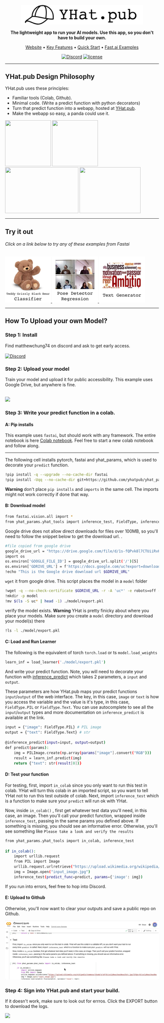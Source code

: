<div align="center">

<img src="images/logo_dark.png" width="400px">

**The lightweight app to run your AI models. Use this app, so you don't have to build your own.**
<br>
<p align="center">
  <a href="https://yhat.pub/">Website</a> •
  <a href="#key-features">Key Features</a> •
  <a href="#how-to-use">Quick Start</a> •
  <a href="#examples">Fast.ai Examples</a>
</p>

[![Discord](https://img.shields.io/badge/discord-chat-green.svg?logo=slack)](https://discord.gg/e37qeAGv)
[![license](https://img.shields.io/badge/License-Apache%202.0-blue.svg)](https://www.apache.org/licenses/LICENSE-2.0)
  
</div>

______________________________________________________________________


## YHat.pub Design Philosophy

YHat.pub uses these principles:

- Familiar tools (Colab, Github).
- Minimal code. (Write a predict function with python decorators)
- Turn that predict function into a webapp, hosted at <a href="https://yhat.pub">YHat.pub</a>.
- Make the webapp so easy, a panda could use it.
<p float="center">
  <img src="https://cdn.uconnectlabs.com/wp-content/uploads/sites/46/2019/04/GitHub-Mark.png" width="150px" height="150px">
  <img src="https://colab.research.google.com/img/colab_favicon_256px.png" width="150px" height="150px">
  <img src="https://www.csestack.org/wp-content/uploads/2019/09/Python-Decorators-Explained.png" width="240px" height="150px">
  <img src="https://media3.giphy.com/media/o7OChVtT1oqmk/200w.webp?cid=ecf05e47pd0unq8m3c9hvz1wlevvnomhb3hqyqw08w2b6cbu&rid=200w.webp&ct=g" width="200px" height="150px">    
</p>

______________________________________________________________________

## Try it out

###### Click on a link below to try any of these examples from Fastai

<p float="center">
  <a href="https://www.yhat.pub/model/6aabd372-f61e-4202-824a-fa0edff1f61f/run_model/6aabd372-f61e-4202-824a-fa0edff1f61f" target="_blank" >
    <img src="images/teddy.jpg" width="150px" height="150px">
  </a>
  <a href="https://www.yhat.pub/model/a153c6a6-597a-41ce-8e18-362a7693cda3/run_model/a153c6a6-597a-41ce-8e18-362a7693cda3" target="_blank" >
    <img src="images/pose.jpg" width="150px" height="150px">
  </a>
  <a href="https://www.yhat.pub/model/fa228f32-d8dd-4d41-9648-d84d3fcf1148/run_model/fa228f32-d8dd-4d41-9648-d84d3fcf1148" target="_blank" >
    <img src="images/text.jpg" width="150px" height="150px">
  </a>
</p>
  

  
  
  
  

______________________________________________________________________

## How To Upload your own Model?

### Step 1: Install

Find matthewchung74 on discord and ask to get early access. 
<br>
<br>
[![Discord](https://img.shields.io/badge/discord-chat-green.svg?logo=slack)](https://discord.gg/e37qeAGv)

### Step 2: Upload your model

Train your model and upload it for public accessibility. This example uses Google Drive, but anywhere is fine.
<br>
<br>
<p float="center">
  <img src="/images/save_gdrive.gif">
</p>

### Step 3: Write your predict function in a colab.

#### A: Pip installs

This example uses `fastai`, but should work with any framework. The entire notebook is here <a href="https://github.com/yhatpub/yhatpub/blob/notebook/notebooks/fastai/lesson2.ipynb">Colab notebook</a>. Feel free to start a new colab notebook and follow along. 

______________________________________________________________________

The following cell installs pytorch, fastai and yhat_params, which is used to decorate your `predict` function.

```bash
!pip install -q --upgrade --no-cache-dir fastai
!pip install -Uqq --no-cache-dir git+https://github.com/yhatpub/yhat_params.git@main
```

**Warning** don't place `pip installs` and `imports` in the same cell. The imports might not work correctly if done that way.

#### B: Download model

```bash
from fastai.vision.all import *
from yhat_params.yhat_tools import inference_test, FieldType, inference_predict
```
Google drive does not allow direct downloads for files over 100MB, so you'll need to follow the snippet below to get the download url. .

```bash
#file copied from google drive
google_drive_url = "https://drive.google.com/file/d/1s-fQPvk8l7CTUiiRvKzecijSluDnoZ27/view?usp=sharing"
import os
os.environ['GOOGLE_FILE_ID'] = google_drive_url.split('/')[5]
os.environ['GDRIVE_URL'] = f'https://docs.google.com/uc?export=download&id={os.environ["GOOGLE_FILE_ID"]}'
!echo "This is the Google drive download url $GDRIVE_URL"
```

`wget` it from google drive. This script places the model in a `model` folder
```bash
!wget -q --no-check-certificate $GDRIVE_URL -r -A 'uc*' -e robots=off -nd
!mkdir -p model
!mv $(ls -S uc* | head -1) ./model/export.pkl
```
verify the model exists. **Warning** YHat is pretty finicky about where you place your models. Make sure you create a `model` directory and download your model(s) there  

```bash
!ls -l ./model/export.pkl
```

#### C: Load and Run Learner

The following is the equivalent of torch `torch.load` or ts `model.load_weights`

```bash
learn_inf = load_learner('./model/export.pkl')
```

And write your predict function. Note, you will need to decorate your function with <a href="https://github.com/yhatpub/yhat_params">inference_predict</a> which takes 2 parameters, a `input` and `output`.

These parameters are how YHat.pub maps your predict functions `input`/`output` of the web interface. The key, in this case, `image` or `text` is how you access the variable and the value is it's type, in this case, `FieldType.PIL` or `FieldType.Text`. You can use autocomplete to see all the `input`/`output` types and more documentation on `inference_predict` is available at the link.

```bash
input = {"image": FieldType.PIL} # PIL image
output = {"text": FieldType.Text} # str 

@inference_predict(input=input, output=output)
def predict(params):
    img = PILImage.create(np.array(params["image"].convert("RGB")))
    result = learn_inf.predict(img)
    return {"text": str(result[0])}
```

#### D: Test your function

For testing, first, import `in_colab` since you only want to run this test in colab. YHat will turn this colab in an imported script, so you want to tell YHat not to run this test outside of colab. Next, import `inference_test` which is a function to make sure your `predict` will run ok with YHat.

Now, inside `in_colab()` , first get whatever test data you'll need, in this case, an image. Then you'll call your predict function, wrapped inside `inference_test`, passing in the same params you defined above. If something is missing, you should see an informative error. Otherwise, you'll see something like
`Please take a look and verify the results`

```bash
from yhat_params.yhat_tools import in_colab, inference_test

if in_colab():
    import urllib.request
    from PIL import Image
    urllib.request.urlretrieve("https://upload.wikimedia.org/wikipedia/commons/thumb/a/a9/GrizzlyBearJeanBeaufort.jpg/220px-GrizzlyBearJeanBeaufort.jpg", "input_image.jpg")
    img = Image.open("input_image.jpg")
    inference_test(predict_func=predict, params={'image': img})
```

If you run into errors, feel free to hop into Discord. 

#### E: Upload to Github


Otherwise, you'll now want to clear your outputs and save a public repo on Github.

<p float="center">
  <img src="/images/save_github.gif">
</p>

### Step 4: Sign into YHat.pub and start your build.
If it doesn't work, make sure to look out for errros. Click the EXPORT button to download the logs.

<p float="center">
  <img src="/images/upload_build.gif">
</p>

